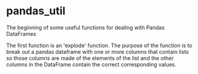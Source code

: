 # pandas_util
The beginning of some useful functions for dealing with Pandas DataFrames

The first function is an 'explode' function.  The purpose of the function is to break out a pandas dataframe with one or more columns that contain lists so those columns are made of the elements of the list and the other columns in the DataFrame contain the correct corresponding values.
